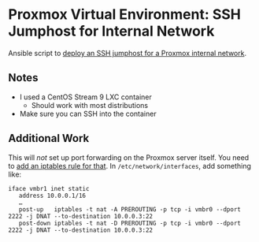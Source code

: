 # Proxmox Virtual Environment: SSH Jumphost for Internal Network

Ansible script to [deploy an SSH jumphost for a Proxmox internal network](https://weblog.lkiesow.de/20220223-proxmox-test-machine-self-servic/ssh-jumphost-to-internal-network.html).

## Notes

- I used a CentOS Stream 9 LXC container
    - Should work with most distributions
- Make sure you can SSH into the container

## Additional Work

This will *not* set up port forwarding on the Proxmox server itself.
You need to [add an iptables rule for that](https://weblog.lkiesow.de/20220223-proxmox-test-machine-self-servic/ssh-jumphost-to-internal-network.html#make-forwarding-persistent).
In `/etc/network/interfaces`, add something like:

```
iface vmbr1 inet static
   address 10.0.0.1/16
   …
   post-up   iptables -t nat -A PREROUTING -p tcp -i vmbr0 --dport 2222 -j DNAT --to-destination 10.0.0.3:22
   post-down iptables -t nat -D PREROUTING -p tcp -i vmbr0 --dport 2222 -j DNAT --to-destination 10.0.0.3:22

```
